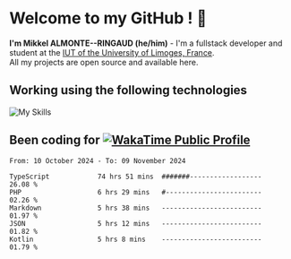 # Welcome to my GitHub ! 🌃

**I'm Mikkel ALMONTE--RINGAUD (he/him)** - I'm a fullstack developer and student at the [IUT of the University of Limoges, France](https://iut.unilim.fr). \
All my projects are open source and available here.

## Working using the following technologies

![My Skills](https://skillicons.dev/icons?i=solidjs,pnpm,nodejs,ts,js,vercel,netlify,html,css,rust,astro,git,vue,md,electron,figma,github,bash,bun,cloudflare,py,tailwind,nginx,npm,tauri,vite,zig,yarn,windicss,dart,flutter,kotlin&theme=dark)

## Been coding for [![WakaTime Public Profile](https://wakatime.com/badge/user/0839e595-e07a-435c-8d59-ed95f2a3d6dd.svg?style=flat-square)](https://wakatime.com/@0839e595-e07a-435c-8d59-ed95f2a3d6dd)

<!--START_SECTION:waka-->

```plain
From: 10 October 2024 - To: 09 November 2024

TypeScript            74 hrs 51 mins  #######------------------   26.08 %
PHP                   6 hrs 29 mins   #------------------------   02.26 %
Markdown              5 hrs 38 mins   -------------------------   01.97 %
JSON                  5 hrs 12 mins   -------------------------   01.82 %
Kotlin                5 hrs 8 mins    -------------------------   01.79 %
```

<!--END_SECTION:waka-->
